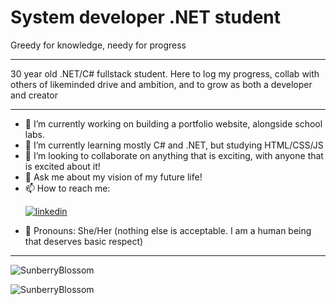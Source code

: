 <h1>System developer .NET student</h1>
<p>Greedy for knowledge, needy for progress</p>
<hr>
<p>30 year old .NET/C# fullstack student. Here to log my progress, collab with others of likeminded drive and ambition, and to grow as both a developer and creator</p>

<hr>

- 🔭 I’m currently working on building a portfolio website, alongside school labs.
- 🌱 I’m currently learning mostly C# and .NET, but studying HTML/CSS/JS
- 👯 I’m looking to collaborate on anything that is exciting, with anyone that is excited about it!
- 💬 Ask me about my vision of my future life!
- 📫 How to reach me: <p><a target="_blank" href="https://www.linkedin.com/in/https://www.linkedin.com/in/elvira-mariesdotter-0ab320382/" style="display: inline-block;"><img src="https://img.shields.io/badge/linkedin-logo?style=for-the-badge&logo=linkedin&logoColor=white&color=%230a77b6" alt="linkedin"/></a></p>
- 🐉 Pronouns: She/Her (nothing else is acceptable. I am a human being that deserves basic respect)

<hr>

<p><img align="center" src="https://github-readme-stats.vercel.app/api?username=SunberryBlossom&show_icons=true&locale=en" alt="SunberryBlossom" /></p>
<p><img align="center" src="https://github-readme-streak-stats.herokuapp.com/?user=SunberryBlossom&" alt="SunberryBlossom" /></p>
